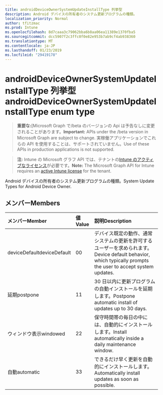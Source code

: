 ```yaml
---
title: androidDeviceOwnerSystemUpdateInstallType 列挙型
description: Android デバイスの所有者のシステム更新プログラムの種類。
localization_priority: Normal
author: tfitzmac
ms.prod: Intune
ms.openlocfilehash: 8d7caaa3c79062bba6b8aa06ea11389e1370fba5
ms.sourcegitcommit: dcc5907f2c3ffc0f0e82e953b7ab9cf4ab938360
ms.translationtype: MT
ms.contentlocale: ja-JP
ms.lasthandoff: 01/23/2019
ms.locfileid: "29419178"
---
```

# <a name="androiddeviceownersystemupdateinstalltype-enum-type"></a><span data-ttu-id="a2696-103">androidDeviceOwnerSystemUpdateInstallType 列挙型</span><span class="sxs-lookup"><span data-stu-id="a2696-103">androidDeviceOwnerSystemUpdateInstallType enum type</span></span>

> <span data-ttu-id="a2696-104">**重要な:**[Microsoft Graph で/beta のバージョンの Api は予告なしに変更されることがあります。</span><span class="sxs-lookup"><span data-stu-id="a2696-104">**Important:** APIs under the /beta version in Microsoft Graph are subject to change.</span></span> <span data-ttu-id="a2696-105">実稼働アプリケーションでこれらの API を使用することは、サポートされていません。</span><span class="sxs-lookup"><span data-stu-id="a2696-105">Use of these APIs in production applications is not supported.</span></span>

> <span data-ttu-id="a2696-106">**注:** Intune の Microsoft グラフ API では、テナントの[Intune のアクティブなライセンス](https://go.microsoft.com/fwlink/?linkid=839381)が必要です。</span><span class="sxs-lookup"><span data-stu-id="a2696-106">**Note:** The Microsoft Graph API for Intune requires an [active Intune license](https://go.microsoft.com/fwlink/?linkid=839381) for the tenant.</span></span>

<span data-ttu-id="a2696-107">Android デバイスの所有者のシステム更新プログラムの種類。</span><span class="sxs-lookup"><span data-stu-id="a2696-107">System Update Types for Android Device Owner.</span></span>

## <a name="members"></a><span data-ttu-id="a2696-108">メンバー</span><span class="sxs-lookup"><span data-stu-id="a2696-108">Members</span></span>
|<span data-ttu-id="a2696-109">メンバー</span><span class="sxs-lookup"><span data-stu-id="a2696-109">Member</span></span>|<span data-ttu-id="a2696-110">値</span><span class="sxs-lookup"><span data-stu-id="a2696-110">Value</span></span>|<span data-ttu-id="a2696-111">説明</span><span class="sxs-lookup"><span data-stu-id="a2696-111">Description</span></span>|
|:---|:---|:---|
|<span data-ttu-id="a2696-112">deviceDefault</span><span class="sxs-lookup"><span data-stu-id="a2696-112">deviceDefault</span></span>|<span data-ttu-id="a2696-113">0</span><span class="sxs-lookup"><span data-stu-id="a2696-113">0</span></span>|<span data-ttu-id="a2696-114">デバイス既定の動作、通常システムの更新を許可するユーザーを求められます。</span><span class="sxs-lookup"><span data-stu-id="a2696-114">Device default behavior, which typically prompts the user to accept system updates.</span></span>|
|<span data-ttu-id="a2696-115">延期</span><span class="sxs-lookup"><span data-stu-id="a2696-115">postpone</span></span>|<span data-ttu-id="a2696-116">1</span><span class="sxs-lookup"><span data-stu-id="a2696-116">1</span></span>|<span data-ttu-id="a2696-117">30 日以内に更新プログラムの自動インストールを延期します。</span><span class="sxs-lookup"><span data-stu-id="a2696-117">Postpone automatic install of updates up to 30 days.</span></span>|
|<span data-ttu-id="a2696-118">ウィンドウ表示</span><span class="sxs-lookup"><span data-stu-id="a2696-118">windowed</span></span>|<span data-ttu-id="a2696-119">2</span><span class="sxs-lookup"><span data-stu-id="a2696-119">2</span></span>|<span data-ttu-id="a2696-120">保守時間帯の毎日の中には、自動的にインストールします。</span><span class="sxs-lookup"><span data-stu-id="a2696-120">Install automatically inside a daily maintenance window.</span></span>|
|<span data-ttu-id="a2696-121">自動</span><span class="sxs-lookup"><span data-stu-id="a2696-121">automatic</span></span>|<span data-ttu-id="a2696-122">3</span><span class="sxs-lookup"><span data-stu-id="a2696-122">3</span></span>|<span data-ttu-id="a2696-123">できるだけ早く更新を自動的にインストールします。</span><span class="sxs-lookup"><span data-stu-id="a2696-123">Automatically install updates as soon as possible.</span></span>|




